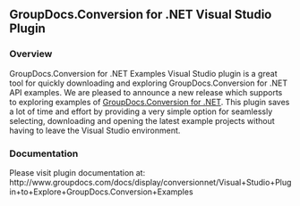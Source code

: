 <h2>GroupDocs.Conversion for .NET Visual Studio Plugin</h2>
<h3>Overview</h3>
<p>GroupDocs.Conversion for .NET Examples Visual Studio plugin is a great tool for quickly downloading and exploring GroupDocs.Conversion for .NET API examples. We are pleased to announce a new release which supports to exploring examples of <a href="http://www.groupdocs.com/dot-net/document-conversion-library">GroupDocs.Conversion for .NET</a>. This plugin saves a lot of time and effort by providing a very simple option for seamlessly selecting, downloading and opening the latest example projects without having to leave the Visual Studio environment.</p>
<h3>Documentation</h3>
<p>Please visit plugin documentation at: http://www.groupdocs.com/docs/display/conversionnet/Visual+Studio+Plugin+to+Explore+GroupDocs.Conversion+Examples</p>
